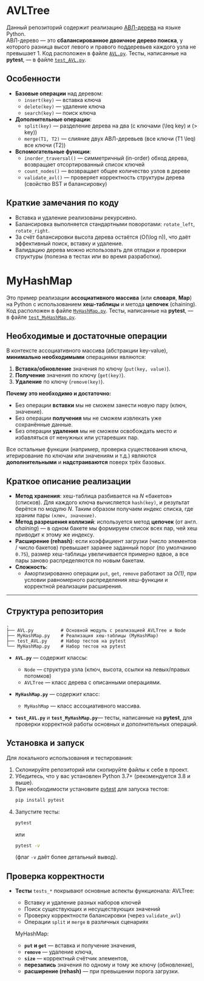 # AVLTree

Данный репозиторий содержит реализацию [АВЛ-дерева](https://ru.wikipedia.org/wiki/АВЛ-дерево) на языке Python.  
АВЛ-дерево — это **сбалансированное двоичное дерево поиска**, у которого разница высот левого и правого поддеревьев каждого узла не превышает 1.
Код расположен в файле [`AVL.py`](AVL.py). Тесты, написанные на **pytest**, — в файле [`test_AVL.py`](test_AVL.py).


## Особенности

- **Базовые операции** над деревом: 
  - `insert(key)` — вставка ключа
  - `delete(key)` — удаление ключа
  - `search(key)` — поиск ключа
- **Дополнительные операции**:
  - `split(key)` — разделение дерева на два (с ключами \(\leq key\) и \(> key\))
  - `merge(T1, T2)` — слияние двух АВЛ-деревьев (все ключи \(T1 \leq\) все ключи \(T2\))
- **Вспомогательные функции**:
  - `inorder_traversal()` — симметричный (in-order) обход дерева, возвращает отсортированный список ключей
  - `count_nodes()` — возвращает общее количество узлов в дереве
  - `validate_avl()` — проверяет корректность структуры дерева (свойство BST и балансировку)

  
## Краткие замечания по коду

- Вставка и удаление реализованы рекурсивно.  
- Балансировка выполняется стандартными поворотами: `rotate_left`, `rotate_right`.  
- За счёт балансировки высота дерева остаётся \(O(\log n)\), что даёт эффективный поиск, вставку и удаление.  
- Валидацию дерева можно использовать для отладки и проверки структуры (полезна в тестах или во время разработки).

# MyHashMap

Это пример реализации **ассоциативного массива** (или **словаря**, **Map**) на Python с использованием **хеш-таблицы** и метода **цепочек** (chaining).  
Код расположен в файле [`MyHashMap.py`](MyHashMap.py). Тесты, написанные на **pytest**, — в файле [`test_MyHashMap.py`](test_MyHashMap.py).

## Необходимые и достаточные операции

В контексте ассоциативного массива (абстракции key-value), **минимально необходимыми** операциями являются:

1. **Вставка/обновление** значения по ключу (`put(key, value)`).  
2. **Получение** значения по ключу (`get(key)`).  
3. **Удаление** по ключу (`remove(key)`).

**Почему это необходимо и достаточно:**
- Без операции **вставки** мы не сможем занести новую пару (ключ, значение).  
- Без операции **получения** мы не сможем извлекать уже сохранённые данные.  
- Без операции **удаления** мы не сможем освобождать место и избавляться от ненужных или устаревших пар.

Все остальные функции (например, проверка существования ключа, итерирование по ключам или значениям и т.д.) являются **дополнительными** и **надстраиваются** поверх трёх базовых.

## Краткое описание реализации

- **Метод хранения**: хеш-таблица разбивается на _N_ «бакетов» (списков). Для каждого ключа вычисляется `hash(key)`, и результат берётся по модулю _N_. Таким образом получаем индекс списка, где храним пары `(ключ, значение)`.
- **Метод разрешения коллизий**: используется метод **цепочек** (от англ. _chaining_) — в одном бакете мы формируем список всех пар, чей хеш приводит к этому же индексу.
- **Расширение (rehash)**: если коэффициент загрузки (число элементов / число бакетов) превышает заранее заданный порог (по умолчанию `0.75`), размер хеш-таблицы увеличивается примерно вдвое, а все пары заново распределяются по новым бакетам.
- **Сложность**:
  - Амортизированно операции `put`, `get`, `remove` работают за _O(1)_, при условии равномерного распределения хеш-функции и корректной реализации расширения.


---
## Структура репозитория

```
.
├── AVL.py          # Основной модуль с реализацией AVLTree и Node
├── MyHashMap.py    # Реализация хеш-таблицы (MyHashMap)
├── test_AVL.py     # Набор тестов на pytest
└── MyHashMap.py    # Набор тестов на pytest
```

- **`AVL.py`** — содержит классы:
  - `Node` — структура узла (ключ, высота, ссылки на левых/правых потомков)
  - `AVLTree` — класс дерева с описанными операциями.

- **`MyHashMap.py`** — содержит класс:
  - `MyHashMap` — класс ассоциативного массива.
    
- **`test_AVL.py`** и **`test_MyHashMap.py`**— тесты, написанные на **pytest**, для проверки корректной работы основных и дополнительных операций.

## Установка и запуск

Для локального использования и тестирования:
1. Склонируйте репозиторий или скопируйте файлы к себе в проект.
2. Убедитесь, что у вас установлен Python 3.7+ (рекомендуется 3.8 и выше).
3. При необходимости установите [pytest](https://docs.pytest.org/en/stable/) для запуска тестов:
   ```bash
   pip install pytest
   ```
4. Запустите тесты:
   ```bash
   pytest
   ```
   или
   ```bash
   pytest -v
   ```
   (флаг `-v` даёт более детальный вывод).


## Проверка корректности

- **Тесты** `tests_*` покрывают основные аспекты функционала:
  AVLTree:
  - Вставку и удаление разных наборов ключей
  - Поиск существующих и несуществующих значений
  - Проверку корректности балансировки (через `validate_avl`)
  - Операции `split` и `merge` в различных сценариях

  MyHashMap:
  - **`put` и `get`** — вставка и получение значения,
  - **`remove`** — удаление ключа,
  - **`size`** — корректный счётчик элементов,
  - **перезапись** значения по одному и тому же ключу (обновление),
  - **расширение (rehash)** — при превышении порога загрузки.
